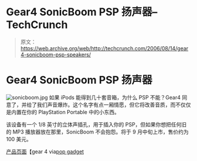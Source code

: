 # Gear4 SonicBoom PSP 扬声器–TechCrunch

> 原文：<https://web.archive.org/web/http://techcrunch.com/2006/08/14/gear4-sonicboom-psp-speakers/>

# Gear4 SonicBoom PSP 扬声器

![sonicboom.jpg](img/2603783516ba3a519c83e2fb5464fe1b.png)
如果 iPods 能得到几十套音箱，为什么 PSP 不能？Gear4 同意了，并给了我们声音爆炸。这个名字有点一厢情愿，但它将改善音质，而不仅仅是内置在你的 PlayStation Portable 中的小东西。

该设备有一个 1/8 英寸的立体声插孔，用于插入你的 PSP，但如果你想把任何旧的 MP3 播放器放在那里，SonicBoom 不会抱怨。将于 9 月中旬上市，售价约为 100 美元。

[产品页面](https://web.archive.org/web/20210301100245/http://www.gear4.com/product_detail.php?products_id=202)【gear 4 via[pop gadget](https://web.archive.org/web/20210301100245/http://www.popgadget.net/2006/08/sonicboom_psp_s.php)